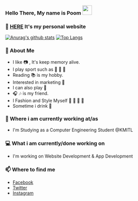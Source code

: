 ### Hello There, My name is Poom <img src="https://raw.githubusercontent.com/MartinHeinz/MartinHeinz/master/wave.gif" width="30px">
### :bell: [HERE](https://poompong-b.github.io/gh-pages/)  It's my personal website


[![Anurag's github stats](https://github-readme-stats.vercel.app/api?username=Poompong-b&show_icons=true&theme=graywhite)](https://github.com/anuraghazra/github-readme-stats)
[![Top Langs](https://github-readme-stats.vercel.app/api/top-langs/?username=Poompong-b&layout=compact&theme=graywhite)](https://github.com/anuraghazra/github-readme-stats)


### :flags: About Me
- I like :camera: , It's keep memory alive.
- I play sport such as :basketball: :8ball: :bicyclist: 
- Reading :books: is my hobby.
- Interested in marketing :money_with_wings: 
- I can also play :guitar: 
- :headphones: :notes: is my friend.
- I Fashion and Style Myself :tophat: :necktie: :jeans: :shoe:
- Sometime i drink :beer:

### 💼 Where i am currently working at/as
- I'm Studying as a Computer Engineering Student @KMITL

### 💻 What i am currently/done working on
- I'm working on Website Development & App Development

### 📫 Where to find me
- [Facebook](https://www.facebook.com/leon.kanade/) 
- [Twitter](https://twitter.com/PPhoompong) 
- [Instagram](https://www.instagram.com/poomm.b/) 
